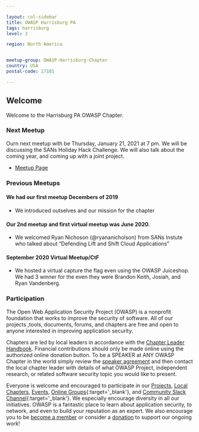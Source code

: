 ```yaml
---

layout: col-sidebar
title: OWASP Harrisburg PA
tags: harrisburg
level: 3

region: North America


meetup-group: OWASP-Harrisburg-Chapter
country: USA
postal-code: 17101

---
```




## Welcome
Welcome to the Harrisburg PA OWASP Chapter. 

### Next Meetup
Ourn next meetup with be Thursday, January 21, 2021 at 7 pm. We will be discussing the SANs Holiday Hack Challenge.  We will also talk about the coming year, and coming up with a joint project.  

* [Meetup Page](https://www.meetup.com/OWASP-Harrisburg-Chapter/)

### Previous Meetups

#### We had our first meetup Decembers of 2019

- We introduced outselves and our mission for the chapter

#### Our 2nd meetup and first virtual meetup was June 2020.  
- We welcomed Ryan Nichoson (@ryananicholson) from SANs Instute who talked about “Defending Lift and Shift Cloud Applications” 

#### September 2020 Virtual Meetup/CtF
- We hosted a virtual capture the flag even using the OWASP Juiceshop.  We had 3 winner for the even they were Brandon Keith, Josiah, and Ryan Vandenberg.

### Participation
The Open Web Application Security Project (OWASP) is a nonprofit foundation that works to improve the security of software. All of our projects ,tools, documents, forums, and chapters are free and open to anyone interested in improving application security. 

Chapters are led by local leaders in accordance with the [Chapter Leader Handbook](/www-policy/rules-of-procedure/chapter-handbook). Financial contributions should only be made online using the authorized online donation button. To be a SPEAKER at ANY OWASP Chapter in the world simply review the [speaker agreement](/www-policy/speaker-agreement) and then contact the local chapter leader with details of what OWASP Project, independent research, or related software security topic you would like to present.

Everyone is welcome and encouraged to participate in our [Projects](/projects), [Local Chapters](/chapters), [Events](/events), [Online Groups](https://groups.google.com/a/owasp.com/){:target='_blank'}, and [Community Slack Channel](https://owasp.slack.com/){:target='_blank'}. We especially encourage diversity in all our initiatives. OWASP is a fantastic place to learn about application security, to network, and even to build your reputation as an expert. We also encourage you to be [become a member](/membership) or consider a [donation](/donate) to support our ongoing work!
